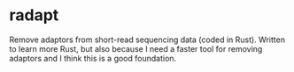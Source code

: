 # radapt

Remove adaptors from short-read sequencing data (coded in
Rust). Written to learn more Rust, but also because I need a faster
tool for removing adaptors and I think this is a good foundation.
